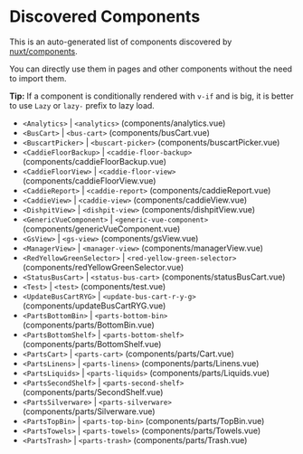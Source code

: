 # Discovered Components

This is an auto-generated list of components discovered by [nuxt/components](https://github.com/nuxt/components).

You can directly use them in pages and other components without the need to import them.

**Tip:** If a component is conditionally rendered with `v-if` and is big, it is better to use `Lazy` or `lazy-` prefix to lazy load.

- `<Analytics>` | `<analytics>` (components/analytics.vue)
- `<BusCart>` | `<bus-cart>` (components/busCart.vue)
- `<BuscartPicker>` | `<buscart-picker>` (components/buscartPicker.vue)
- `<CaddieFloorBackup>` | `<caddie-floor-backup>` (components/caddieFloorBackup.vue)
- `<CaddieFloorView>` | `<caddie-floor-view>` (components/caddieFloorView.vue)
- `<CaddieReport>` | `<caddie-report>` (components/caddieReport.vue)
- `<CaddieView>` | `<caddie-view>` (components/caddieView.vue)
- `<DishpitView>` | `<dishpit-view>` (components/dishpitView.vue)
- `<GenericVueComponent>` | `<generic-vue-component>` (components/genericVueComponent.vue)
- `<GsView>` | `<gs-view>` (components/gsView.vue)
- `<ManagerView>` | `<manager-view>` (components/managerView.vue)
- `<RedYellowGreenSelector>` | `<red-yellow-green-selector>` (components/redYellowGreenSelector.vue)
- `<StatusBusCart>` | `<status-bus-cart>` (components/statusBusCart.vue)
- `<Test>` | `<test>` (components/test.vue)
- `<UpdateBusCartRYG>` | `<update-bus-cart-r-y-g>` (components/updateBusCartRYG.vue)
- `<PartsBottomBin>` | `<parts-bottom-bin>` (components/parts/BottomBin.vue)
- `<PartsBottomShelf>` | `<parts-bottom-shelf>` (components/parts/BottomShelf.vue)
- `<PartsCart>` | `<parts-cart>` (components/parts/Cart.vue)
- `<PartsLinens>` | `<parts-linens>` (components/parts/Linens.vue)
- `<PartsLiquids>` | `<parts-liquids>` (components/parts/Liquids.vue)
- `<PartsSecondShelf>` | `<parts-second-shelf>` (components/parts/SecondShelf.vue)
- `<PartsSilverware>` | `<parts-silverware>` (components/parts/Silverware.vue)
- `<PartsTopBin>` | `<parts-top-bin>` (components/parts/TopBin.vue)
- `<PartsTowels>` | `<parts-towels>` (components/parts/Towels.vue)
- `<PartsTrash>` | `<parts-trash>` (components/parts/Trash.vue)
